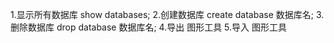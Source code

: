 1.显示所有数据库
    show databases;
2.创建数据库
    create database 数据库名;
3.删除数据库
    drop database 数据库名;
4.导出
    图形工具
5.导入
    图形工具